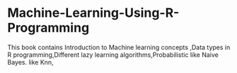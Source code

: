 # Machine-Learning-Using-R-Programming
This book contains Introduction to Machine learning concepts ,Data types in R programming,Different lazy learning algorithms,Probabilistic like  Naive Bayes. like Knn,

